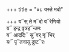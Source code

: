 +++
title = "०८ यस्ते मदो"

+++
य᳓स् ते म᳓दो व᳓रेणियो  
य᳓ इन्द्र वृत्रह᳓न्तमः  
य᳓ आददिः᳓ सु᳓वर् नृ᳓भिर्  
यः᳓ पृ᳓तनासु दुष्ट᳓रः